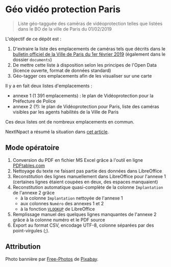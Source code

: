 # Géo vidéo protection Paris

> Liste géo-tagguée des caméras de vidéoprotection telles que listées dans le BO de la ville de Paris du 01/02/2019

L'objectif de ce dépôt est :

1. D'extraire la liste des emplacements de caméras tels que décrits dans le [bulletin officiel de la Ville de Paris du 1er février 2019](https://www.api-site.paris.fr/paris/public/2019%2F1%2F2019_02_01_BOVP_009.pdf) (également dans le dossier `documents`)
2. De mettre cette liste à disposition selon les principes de l'Open Data (licence ouverte, format de données standard)
3. Géo-tagger ces emplacements afin de les visualiser sur une carte

Il y a en fait deux listes d'emplacements :

- annexe 1 (1 391 emplacements) :  le plan de Vidéoprotection pour la Préfecture de Police
- annexe 2 (?):  le plan de Vidéoprotection pour Paris, liste des caméras visibles par les agents habilités de la Ville de Paris

Ces deux listes ont de nombreux emplacements en commun.

NextINpact a résumé la situation dans [cet article](https://www.nextinpact.com/brief/-a-paris--1-400-implantations-de-cameras-de-surveillance-autorisees-par-arrete-8706.htm).

## Mode opératoire

1. Conversion du PDF en fichier MS Excel grâce à l'outil en ligne [PDFtables.com](http://pdftables.com)
2. Nettoyage du texte ne faisant pas partie des données dans LibreOffice
3. Reconstitution des lignes manuellement dans LibreOffice pour l'annexe 1 (certaines lignes étaient coupées en deux, des espaces manquaient)
4. Reconstitution automatique quasi-complète de la colonne `Implantation` de l'annexe 2 grâce
    - à la colonne `Implantation` nettoyée de l'annexe 1
    - aux colonnes `Numéro` des annexes 1 et 2
    - à la fonction [`VLOOKUP`](https://wiki.openoffice.org/wiki/Documentation/How_Tos/Calc:_VLOOKUP_function) de LibreOffice
5. Remplissage manuel des quelques lignes manquantes de l'annexe 2 grâce à la colonne numéro et le PDF source
6. Export au format CSV, encodage UTF-8, colonne séparées par des point-virgules (;).

## Attribution

Photo bannière par [Free-Photos](https://pixabay.com/fr/users/Free-Photos-242387/?utm_source=link-attribution&amp;utm_medium=referral&amp;utm_campaign=image&amp;utm_content=1149495) de [Pixabay](https://pixabay.com/fr/?utm_source=link-attribution&amp;utm_medium=referral&amp;utm_campaign=image&amp;utm_content=1149495).
